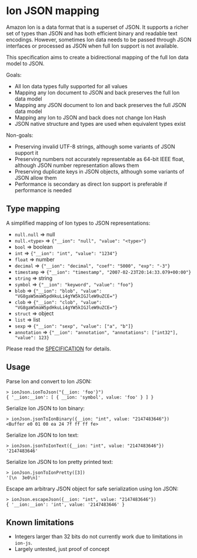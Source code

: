 # Ion JSON mapping

Amazon Ion is a data format that is a superset of JSON. It supports a
richer set of types than JSON and has both efficient binary and
readable text encodings. However, sometimes Ion data needs to be
passed through JSON interfaces or processed as JSON when full Ion
support is not available.

This specification aims to create a bidirectional mapping of the full
Ion data model to JSON.

Goals:

- All Ion data types fully supported for all values
- Mapping any Ion document to JSON and back preserves the full Ion data model
- Mapping any JSON document to Ion and back preserves the full JSON data model
- Mapping any Ion to JSON and back does not change Ion Hash
- JSON native structure and types are used when equivalent types exist

Non-goals:

- Preserving invalid UTF-8 strings, although some variants of JSON support it
- Preserving numbers not accurately representable as 64-bit IEEE float, although JSON number representation allows them
- Preserving duplicate keys in JSON objects, although some variants of JSON allow them
- Performance is secondary as direct Ion support is preferable if performance is needed

## Type mapping

A simplified mapping of Ion types to JSON representations:

- `null.null` => null
- `null.<type>` => `{"__ion": "null", "value": "<type>"}`
- `bool` => boolean
- `int` => `{"__ion": "int", "value": "1234"}`
- `float` => number
- `decimal` => `{"__ion": "decimal", "coef": "5000", "exp": "-3"}`
- `timestamp` => `{"__ion": "timestamp", "2007-02-23T20:14:33.079+00:00"}`
- `string` => string
- `symbol` => `{"__ion": "keyword", "value": "foo"}`
- `blob` => `{"__ion": "blob", "value": "VG8gaW5maW5pdHkuLi4gYW5kIGJleW9uZCE="}`
- `clob` => `{"__ion": "clob", "value": "VG8gaW5maW5pdHkuLi4gYW5kIGJleW9uZCE="}`
- `struct` => object
- `list` => list
- `sexp` => `{"__ion": "sexp", "value": ["a", "b"]}`
- `annotation` => `{"__ion": "annotation", "annotations": ["int32"], "value": 123}`

Please read the [SPECIFICATION](./SPECIFICATION.md) for details.

## Usage

Parse Ion and convert to Ion JSON:

```
> ionJson.ionToJson("{__ion: 'foo'}")
{ '__ion:__ion': [ { __ion: 'symbol', value: 'foo' } ] }
```

Serialize Ion JSON to Ion binary:

```
> ionJson.jsonToIonBinary({__ion: "int", value: "2147483646"})
<Buffer e0 01 00 ea 24 7f ff ff fe>
```

Serialize Ion JSON to Ion text:

```
> ionJson.jsonToIonText({__ion: "int", value: "2147483646"})
'2147483646'
```

Serialize Ion JSON to Ion pretty printed text:

```
> ionJson.jsonToIonPretty([3])
'[\n  3e0\n]'
```

Escape am arbitrary JSON object for safe serialization using Ion JSON:

```
> ionJson.escapeJson({__ion: "int", value: "2147483646"})
{ '__ion:__ion': 'int', value: '2147483646' }
```

## Known limitations

- Integers larger than 32 bits do not currently work due to limitations in `ion-js`.
- Largely untested, just proof of concept